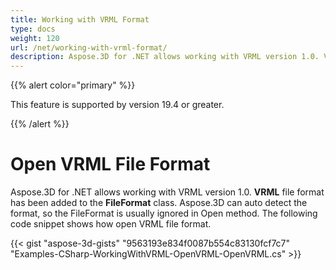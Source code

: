 ```yaml
---
title: Working with VRML Format
type: docs
weight: 120
url: /net/working-with-vrml-format/
description: Aspose.3D for .NET allows working with VRML version 1.0. VRML file format has been added to the FileFormat class. Aspose.3D can auto detect the format, so the FileFormat is usually ignored in Open method. The following code snippet shows how open VRML file format.
---
```


{{% alert color="primary" %}} 

This feature is supported by version 19.4 or greater.

{{% /alert %}} 
# **Open VRML File Format**
Aspose.3D for .NET allows working with VRML version 1.0. **VRML** file format has been added to the **FileFormat** class. Aspose.3D can auto detect the format, so the FileFormat is usually ignored in Open method. The following code snippet shows how open VRML file format.

{{< gist "aspose-3d-gists" "9563193e834f0087b554c83130fcf7c7" "Examples-CSharp-WorkingWithVRML-OpenVRML-OpenVRML.cs" >}}
